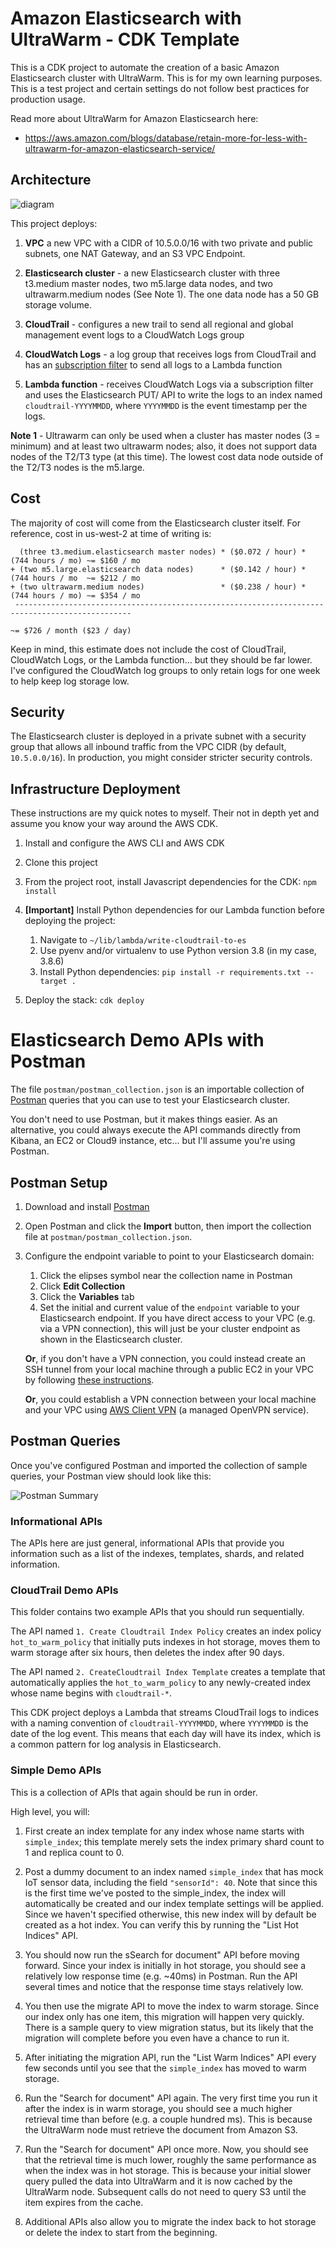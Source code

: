 # Amazon Elasticsearch with UltraWarm - CDK Template

This is a CDK project to automate the creation of a basic Amazon Elasticsearch cluster with UltraWarm. This is for my own learning purposes. This is a test project and certain settings do not follow best practices for production usage. 

Read more about UltraWarm for Amazon Elasticsearch here:

* https://aws.amazon.com/blogs/database/retain-more-for-less-with-ultrawarm-for-amazon-elasticsearch-service/

## Architecture

![diagram](images/diagram.png)

This project deploys:

1. **VPC** a new VPC with a CIDR of 10.5.0.0/16 with two private and public subnets, one NAT Gateway, and an S3 VPC Endpoint.

1. **Elasticsearch cluster** - a new Elasticsearch cluster with three t3.medium master nodes, two m5.large data nodes, and two ultrawarm.medium nodes (See Note 1). The one data node has a 50 GB storage volume. 

1. **CloudTrail** - configures a new trail to send all regional and global management event logs to a CloudWatch Logs group

1. **CloudWatch Logs** - a log group that receives logs from CloudTrail and has an [subscription filter](https://docs.aws.amazon.com/AmazonCloudWatch/latest/logs/SubscriptionFilters.html) to send all logs to a Lambda function

1. **Lambda function** - receives CloudWatch Logs via a subscription filter and uses the Elasticsearch PUT/ API to write the logs to an index named `cloudtrail-YYYYMMDD`, where `YYYYMMDD` is the event timestamp per the logs. 

**Note 1** - Ultrawarm can only be used when a cluster has master nodes (3 = minimum) and at least two ultrawarm nodes; also, it does not support data nodes of the T2/T3 type (at this time). The lowest cost data node outside of the T2/T3 nodes is the m5.large.

## Cost

The majority of cost will come from the Elasticsearch cluster itself. For reference, cost in us-west-2 at time of writing is: 

```
  (three t3.medium.elasticsearch master nodes) * ($0.072 / hour) * (744 hours / mo) ~= $160 / mo
+ (two m5.large.elasticsearch data nodes)      * ($0.142 / hour) * (744 hours / mo  ~= $212 / mo
+ (two ultrawarm.medium nodes)                 * ($0.238 / hour) * (744 hours / mo) ~= $354 / mo
 ------------------------------------------------------------------------------------------------
                                                                                   ~= $726 / month ($23 / day)
 ```

Keep in mind, this estimate does not include the cost of CloudTrail, CloudWatch Logs, or the Lambda function... but they should be far lower. I've configured the CloudWatch log groups to only retain logs for one week to help keep log storage low. 

 ## Security

 The Elasticsearch cluster is deployed in a private subnet with a security group that allows all inbound traffic from the VPC CIDR (by default, `10.5.0.0/16`). In production, you might consider stricter security controls.

## Infrastructure Deployment

These instructions are my quick notes to myself. Their not in depth yet and assume you know your way around the AWS CDK.

1. Install and configure the AWS CLI and AWS CDK

1. Clone this project

1. From the project root, install Javascript dependencies for the CDK: `npm install`

1. **[Important]** Install Python dependencies for our Lambda function before deploying the project:

    1. Navigate to `~/lib/lambda/write-cloudtrail-to-es`
    1. Use pyenv and/or virtualenv to use Python version 3.8 (in my case, 3.8.6)
    1. Install Python dependencies: `pip install -r requirements.txt --target .`

1. Deploy the stack: `cdk deploy`

# Elasticsearch Demo APIs with Postman

The file `postman/postman_collection.json` is an importable collection of [Postman](https://www.postman.com/) queries that you can use to test your Elasticsearch cluster.

You don't need to use Postman, but it makes things easier. As an alternative, you could always execute the API commands directly from Kibana, an EC2 or Cloud9 instance, etc... but I'll assume you're using Postman.

## Postman Setup

1. Download and install [Postman](https://www.postman.com/)

1. Open Postman and click the **Import** button, then import the collection file at `postman/postman_collection.json`.

1. Configure the endpoint variable to point to your Elasticsearch domain:

    1. Click the elipses symbol near the collection name in Postman
    1. Click **Edit Collection**
    1. Click the **Variables** tab
    1. Set the initial and current value of the `endpoint` variable to your Elasticsearch endpoint. If you have direct access to your VPC (e.g. via a VPN connection), this will just be your cluster endpoint as shown in the Elasticsearch cluster. 
    
    **Or**, if you don't have a VPN connection, you could instead create an SSH tunnel from your local machine through a public EC2 in your VPC by following [these instructions](https://docs.aws.amazon.com/elasticsearch-service/latest/developerguide/es-vpc.html#kibana-test).

    **Or**, you could establish a VPN connection between your local machine and your VPC using [AWS Client VPN](https://docs.aws.amazon.com/vpn/latest/clientvpn-admin/what-is.html) (a managed OpenVPN service).

## Postman Queries

Once you've configured Postman and imported the collection of sample queries, your Postman view should look like this: 

![Postman Summary](images/postman-summary.png)

### Informational APIs

The APIs here are just general, informational APIs that provide you information such as a list of the indexes, templates, shards, and related information.

### CloudTrail Demo APIs

This folder contains two example APIs that you should run sequentially. 

The API named `1. Create Cloudtrail Index Policy` creates an index policy `hot_to_warm_policy` that initially puts indexes in hot storage, moves them to warm storage after six hours, then deletes the index after 90 days.

The API named `2. CreateCloudtrail Index Template` creates a template that automatically applies the `hot_to_warm_policy` to any newly-created index whose name begins with `cloudtrail-*`. 

This CDK project deploys a Lambda that streams CloudTrail logs to indices with a naming convention of `cloudtrail-YYYYMMDD`, where `YYYYMMDD` is the date of the log event. This means that each day will have its index, which is a common pattern for log analysis in Elasticsearch.

### Simple Demo APIs

This is a collection of APIs that again should be run in order. 

High level, you will: 
1. First create an index template for any index whose name starts with `simple_index`; this template merely sets the index primary shard count to 1 and replica count to 0. 

2. Post a dummy document to an index named `simple_index` that has mock IoT sensor data, including the field `"sensorId": 40`. Note that since this is the first time we've posted to the simple_index, the index will automatically be created and our index template settings will be applied. Since we haven't specified otherwise, this new index will by default be created as a hot index. You can verify this by running the "List Hot Indices" API.

3. You should now run the sSearch for document" API before moving forward. Since your index is initially in hot storage, you should see a relatively low response time (e.g. ~40ms) in Postman. Run the API several times and notice that the response time stays relatively low. 

4. You then use the migrate API to move the index to warm storage. Since our index only has one item, this migration will happen very quickly. There is a sample query to view migration status, but its likely that the migration will complete before you even have a chance to run it.

5. After initiating the migration API, run the "List Warm Indices" API every few seconds until you see that the `simple_index` has moved to warm storage. 

6. Run the "Search for document" API again. The very first time you run it after the index is in warm storage, you should see a much higher retrieval time than before (e.g. a couple hundred ms). This is because the UltraWarm node must retrieve the document from Amazon S3.

7. Run the "Search for document" API once more. Now, you should see that the retrieval time is much lower, roughly the same performance as when the index was in hot storage. This is because your initial slower query pulled the data into UltraWarm and it is now cached by the UltraWarm node. Subsequent calls do not need to query S3 until the item expires from the cache. 

8. Additional APIs also allow you to migrate the index back to hot storage or delete the index to start from the beginning. 